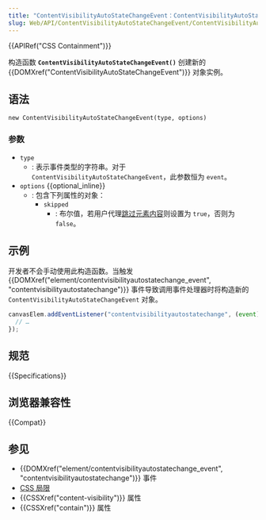 ```yaml
---
title: "ContentVisibilityAutoStateChangeEvent：ContentVisibilityAutoStateChangeEvent() 构造函数"
slug: Web/API/ContentVisibilityAutoStateChangeEvent/ContentVisibilityAutoStateChangeEvent
---
```


{{APIRef("CSS Containment")}}

构造函数 **`ContentVisibilityAutoStateChangeEvent()`** 创建新的 {{DOMXref("ContentVisibilityAutoStateChangeEvent")}} 对象实例。

## 语法

```js-nolint
new ContentVisibilityAutoStateChangeEvent(type, options)
```

### 参数

- `type`
  - : 表示事件类型的字符串。对于 `ContentVisibilityAutoStateChangeEvent`，此参数恒为 `event`。
- `options` {{optional_inline}}
  - : 包含下列属性的对象：
    - `skipped`
      - : 布尔值，若用户代理[跳过元素内容](/zh-CN/docs/Web/CSS/CSS_Containment#跳过其内容)则设置为 `true`，否则为 `false`。

## 示例

开发者不会手动使用此构造函数。当触发 {{DOMXref("element/contentvisibilityautostatechange_event", "contentvisibilityautostatechange")}} 事件导致调用事件处理器时将构造新的 `ContentVisibilityAutoStateChangeEvent` 对象。

```js
canvasElem.addEventListener("contentvisibilityautostatechange", (event) => {
  // …
});
```

## 规范

{{Specifications}}

## 浏览器兼容性

{{Compat}}

## 参见

- {{DOMXref("element/contentvisibilityautostatechange_event", "contentvisibilityautostatechange")}} 事件
- [CSS 局限](/en-US/docs/Web/CSS/CSS_Containment)
- {{CSSXref("content-visibility")}} 属性
- {{CSSXref("contain")}} 属性
